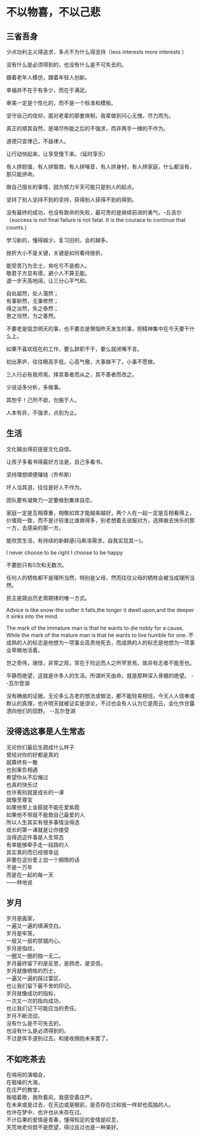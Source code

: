 <!-- <link rel="stylesheet" type="text/css" href="/themes/newsprint.css"> -->


# 不以物喜，不以己悲
## 三省吾身


少点功利主义得追求，多点不为什么得坚持（less interests more interests ）  

没有什么是必须得到的，也没有什么是不可失去的。  

跟着老年人模仿，跟着年轻人创新。  

幸福并不在于有多少，而在于满足。  

审美一定是个性化的，而不是一个标准和模板。  

坚守自己的信仰，面对老辈的那套体制，我辈做到问心无愧，尽力而为。  

真正的顺其自然，是竭尽所能之后的不强求，而非两手一摊的不作为。  

道德只宜律己，不益律人。  

让行动快起来，让享受慢下来。（延时享乐）  

有人拼颜值，有人拼智商，有人拼嗓音，有人拼身材，有人拼家庭，什么都没有，那只能拼命。  

做自己擅长的事情，因为努力半天可能只是别人的起点。  

坚持了别人坚持不到的坚持，获得别人获得不到的得到。  

没有最终的成功，也没有致命的失败，最可贵的是继续前进的勇气。–丘吉尔  （success is not final failure is not fatal. It is the courace to continue that counts.）  

学习新的，懂得越少，复习旧的，会的越多。  

挫折大小不是关键，关键是如何看待挫折。  

能受苦乃为志士，肯吃亏不是痴人。  
敬君子方显有德，避小人不算无能。  
退一步天高地阔，让三分心平气和。      

自处超然，处人蔼然；  
有事斩然，无事修然；  
得之淡然，失之泰然；  
思之坦然，为之善然。    

不要老是惦念明天的事，也不要总是懊恼昨天发生的事，把精神集中在今天要干什么上。  

如果不喜欢现在的工作，要么辞职不干，要么就闭嘴不言。  

初出茅庐，往往眼高手低，心高气傲，大事做不了，小事不愿做。 

三人行必有我师焉。择其善者而从之，其不善者而改之。   

少说话多分析，多做事。  

其恕乎！己所不欲，勿施于人。  

人本有异，不强求，点到为止。  

## 生活

文化输出得前提是文化自信。  

让孩子多看书得最好方法是，自己多看书。  

坚持理想顺便赚钱（乔布斯）  

坏人当其道，往往是好人不作为。  

团队要有凝聚力一定要做到集体自恋。  

家庭一定是互相尊重，相敬如宾才能越来越好，两个人在一起一定是互相看得上，价值观一致，而不是计较谁比谁做得多，别老想着去说服对方，选择做去快乐的那一方，去感染的那一方。

能欣赏生活，有持续的新鲜感(马斯洛需求，自我实现其一)。  

I never choose to be right I choose to be happy   

不要脸只有0次和无数次。  

任何人的牺牲都不是理所当然，特别是父母，然而往往父母的牺牲会被当成理所当然。  

民主是跳出历史周期律的唯一方式。  

Advice is like snow-the softer it falls,the longer it dwell upon,and the deeper it sinks into the mind.   

The mark of the immature man is that he wants to die nobly for a cause, While the mark of the mature man is that he wants to live humble for one.
不成熟的人的标志是他想为一项事业高贵地死去，而成熟的人的标志是他想为一项事业卑微地活着。

世之奇伟，瑰怪，非常之观，常在于险远而人之所罕至焉，故非有志者不能至也。

平静而绝望，这就是许多人的生活。所谓听天由命，就是那种深入骨髓的绝望。 --瓦尔登湖

没有确凿的证据，无论多么古老的想法或做法，都不能轻易相信，今天人人信奉或默认的真理，也许明天就被证实是谬论，不过也会有人认为它是雨云，会化作甘露洒向他们的田野。 --瓦尔登湖



## 没得选这事是人生常态
无论你们最后生疏成什么样子  
曾经对你的好都是真的  
就算终有一散  
也别辜负相遇  
希望你从不后悔过  
也真的快乐过  
也许离别就是成长的一课  
就像至尊宝  
如果他带上金箍就不能在爱紫霞  
如果他不带就不能救自己最爱的人  
所以人生其实有很多事情没得选  
成长的第一课就是让你接受  
没得选这件事是人生常态  
有幸能够牵手走一段路的人  
其实真的而已经很幸运  
非要在这份爱上加一个期限的话  
不是一万年  
而是在一起的每一天  
——林地说

 ## 岁月

岁月是画家，  
一遍又一遍的填满空白。  
岁月是牢笼，  
一层又一层的禁锢内心。  
岁月是指纹，  
一圈又一圈的独一无二。  
岁月最终留下的是反思，是顾虑，是坚信。  
岁月就像牺牲的烈士，  
一遍又一遍的踩过雷区，  
也让我们留下最不舍的印记。  
岁月就像成功的指标，  
一次又一次的指向成功，  
也让我们记下可能应当的责任。  
岁月不断流动，  
没有什么是不可失去的，  
也没有什么是必须得到的。  
不过是挥手道别过去，和接收拥抱未来罢了。  

## 不如吃茶去

在喧闹的演唱会，  
在聒噪的大海，  
在庄严的教堂，  
我唱着歌，我吹着风，我感受着庄严。  
在未来或是过去，在天边或是眼前，是否存在过和我一样却也孤独的人。  
也许在梦中，也许也从未存在过。  
不计后果的爱情是青春，懂得知足的爱情是叹息，  
天荒地老何尝不是愿望，得过且过也是一种美好。  
